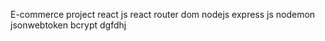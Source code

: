 E-commerce project 
react js
react router dom
nodejs 
express js
nodemon 
jsonwebtoken
bcrypt
dgfdhj